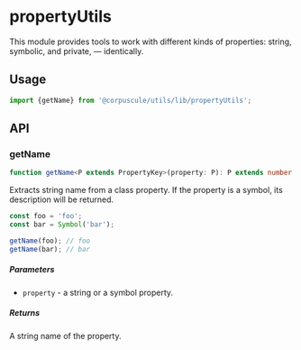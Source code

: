# propertyUtils

This module provides tools to work with different kinds of properties: string,
symbolic, and private, — identically.

## Usage

```typescript
import {getName} from '@corpuscule/utils/lib/propertyUtils';
```

## API

### getName

```typescript
function getName<P extends PropertyKey>(property: P): P extends number ? number : string;
```

Extracts string name from a class property. If the property is a symbol, its
description will be returned.

```typescript
const foo = 'foo';
const bar = Symbol('bar');

getName(foo); // foo
getName(bar); // bar
```

##### Parameters

- `property` - a string or a symbol property.

##### Returns
A string name of the property.